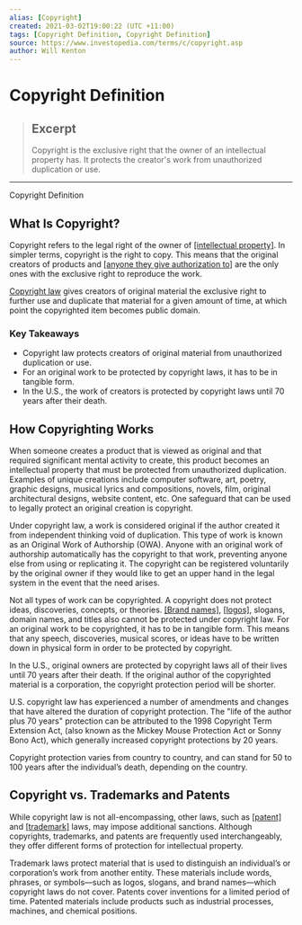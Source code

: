 ```yaml
---
alias: [Copyright]
created: 2021-03-02T19:00:22 (UTC +11:00)
tags: [Copyright Definition, Copyright Definition]
source: https://www.investopedia.com/terms/c/copyright.asp
author: Will Kenton
---
```


# Copyright Definition

> ## Excerpt
> Copyright is the exclusive right that the owner of an intellectual property has. It protects the creator's work from unauthorized duplication or use.

---

Copyright Definition
## What Is Copyright?

Copyright refers to the legal right of the owner of [[intellectual property]](https://www.investopedia.com/terms/i/intellectualproperty.asp). In simpler terms, copyright is the right to copy. This means that the original creators of products and [[anyone they give authorization to]](https://www.investopedia.com/terms/l/licensing-agreement.asp) are the only ones with the exclusive right to reproduce the work.

[Copyright law](https://www.investopedia.com/articles/personal-finance/010715/worlds-top-10-law-firms.asp) gives creators of original material the exclusive right to further use and duplicate that material for a given amount of time, at which point the copyrighted item becomes public domain.

### Key Takeaways

-   Copyright law protects creators of original material from unauthorized duplication or use.
-   For an original work to be protected by copyright laws, it has to be in tangible form.
-   In the U.S., the work of creators is protected by copyright laws until 70 years after their death.

## How Copyrighting Works

When someone creates a product that is viewed as original and that required significant mental activity to create, this product becomes an intellectual property that must be protected from unauthorized duplication. Examples of unique creations include computer software, art, poetry, graphic designs, musical lyrics and compositions, novels, film, original architectural designs, website content, etc. One safeguard that can be used to legally protect an original creation is copyright.

Under copyright law, a work is considered original if the author created it from independent thinking void of duplication. This type of work is known as an Original Work of Authorship (OWA). Anyone with an original work of authorship automatically has the copyright to that work, preventing anyone else from using or replicating it. The copyright can be registered voluntarily by the original owner if they would like to get an upper hand in the legal system in the event that the need arises.

Not all types of work can be copyrighted. A copyright does not protect ideas, discoveries, concepts, or theories. [[Brand names]](https://www.investopedia.com/terms/b/brand-identity.asp), [[logos]](https://www.investopedia.com/terms/l/logo.asp), slogans, domain names, and titles also cannot be protected under copyright law. For an original work to be copyrighted, it has to be in tangible form. This means that any speech, discoveries, musical scores, or ideas have to be written down in physical form in order to be protected by copyright.

In the U.S., original owners are protected by copyright laws all of their lives until 70 years after their death. If the original author of the copyrighted material is a corporation, the copyright protection period will be shorter.

U.S. copyright law has experienced a number of amendments and changes that have altered the duration of copyright protection. The "life of the author plus 70 years" protection can be attributed to the 1998 Copyright Term Extension Act, (also known as the Mickey Mouse Protection Act or Sonny Bono Act), which generally increased copyright protections by 20 years.

Copyright protection varies from country to country, and can stand for 50 to 100 years after the individual’s death, depending on the country.

## Copyright vs. Trademarks and Patents

While copyright law is not all-encompassing, other laws, such as [[patent]](https://www.investopedia.com/terms/p/patent.asp) and [[trademark]](https://www.investopedia.com/terms/t/trademark.asp) laws, may impose additional sanctions. Although copyrights, trademarks, and patents are frequently used interchangeably, they offer different forms of protection for intellectual property.

Trademark laws protect material that is used to distinguish an individual’s or corporation’s work from another entity. These materials include words, phrases, or symbols—such as logos, slogans, and brand names—which copyright laws do not cover. Patents cover inventions for a limited period of time. Patented materials include products such as industrial processes, machines, and chemical positions.
